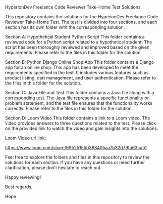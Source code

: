 HyperionDev Freelance Code Reviewer Take-Home Test Solutions

This repository contains the solutions for the HyperionDev Freelance Code Reviewer Take-Home Test. The test is divided into four sections, and each section has its 
own folder with the corresponding solution.

Section A: Hypothetical Student Python Script
This folder contains a reviewed code for a Python script related to a hypothetical student. The script has been thoroughly reviewed and improved based on the
given requirements. Please refer to the files in this folder for the solution.

Section B: Python Django Online Shop App
This folder contains a Django app for an online shop. This app has been developed to meet the requirements specified in the test. It includes various 
features such as product listing, cart management, and user authentication. Please refer to the files in this folder for the solution.

Section C: Java File and Test
This folder contains a Java file along with a corresponding test. The Java file represents a specific functionality or problem statement, and the test 
file ensures that the functionality works correctly. Please refer to the files in this folder for the solution.

Section D: Loom Video
This folder contains a link to a Loom video. The video provides answers to three questions related to the test. Please click on the provided link to
watch the video and gain insights into the solutions.

Loom Video url link:

https://www.loom.com/share/69525155b388405aa7b32d79fa63cab1

Feel free to explore the folders and files in this repository to review the solutions for each section. If you have any questions or need further clarification,
please don't hesitate to reach out.

Happy reviewing!

Best regards,

Hope
